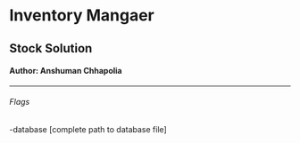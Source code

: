 # Inventory Mangaer
## Stock Solution
#### Author: Anshuman Chhapolia

---
###### Flags

-database [complete path to database file]
